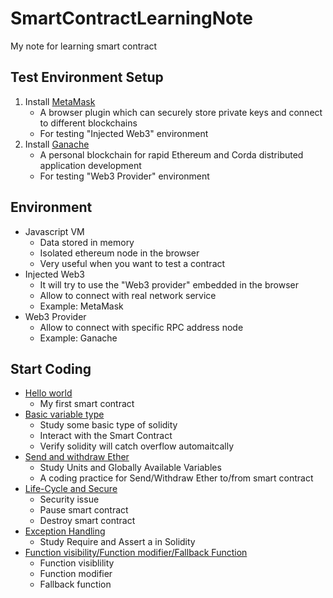 # SmartContractLearningNote
My note for learning smart contract


## Test Environment Setup
1. Install [MetaMask](https://metamask.io)
    - A browser plugin which can securely store private keys and connect to different blockchains
    - For testing "Injected Web3" environment
2. Install [Ganache](https://www.trufflesuite.com/ganache)
    - A personal blockchain for rapid Ethereum and Corda distributed application development
    - For testing "Web3 Provider" environment

## Environment
- Javascript VM
    - Data stored in memory
    - Isolated ethereum node in the browser
    - Very useful when you want to test a contract
- Injected Web3
    - It will try to use the "Web3 provider" embedded in the browser
    - Allow to connect with real network service
    - Example: MetaMask
- Web3 Provider
    - Allow to connect with specific RPC address node
    - Example: Ganache

## Start Coding
- [Hello world](01_helloworld/helloworld.md)
    - My first smart contract
- [Basic variable type](02_basicvariabletype/basicvariable.md)
    - Study some basic type of solidity
    - Interact with the Smart Contract
    - Verify solidity will catch overflow automaitcally
- [Send and withdraw Ether](03_sendandwithdraw/sendandwithdraw.md)
    - Study Units and Globally Available Variables
    - A coding practice for Send/Withdraw Ether to/from smart contract
- [Life-Cycle and Secure](04_lifecycleandsecure/lifecycleandsecure.md)
    - Security issue
    - Pause smart contract
    - Destroy smart contract
- [Exception Handling](05_exceptionhandling/exceptionhandling.md)
    - Study Require and Assert a in Solidity
- [Function visibility/Function modifier/Fallback Function](06_function/function.md)
    - Function visiblility
    - Function modifier
    - Fallback function


